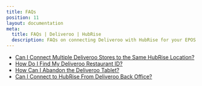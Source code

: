```yaml
---
title: FAQs
position: 11
layout: documentation
meta:
  title: FAQs | Deliveroo | HubRise
  description: FAQs on connecting Deliveroo with HubRise for your EPOS to work with other apps as a cohesive whole. Connect apps and synchronise your data.
---
```


- [Can I Connect Multiple Deliveroo Stores to the Same HubRise Location?](/apps/deliveroo/faqs/connecting-multiple-instances-deliveroo/)
- [How Do I Find My Deliveroo Restaurant ID?](/apps/deliveroo/faqs/find-deliveroo-restaurant-id/)
- [How Can I Abandon the Deliveroo Tablet?](/apps/deliveroo/faqs/abandon-deliveroo-tablet/)
- [Can I Connect to HubRise From Deliveroo Back Office?](/apps/deliveroo/faqs/connect-from-deliveroo-back-office/)
